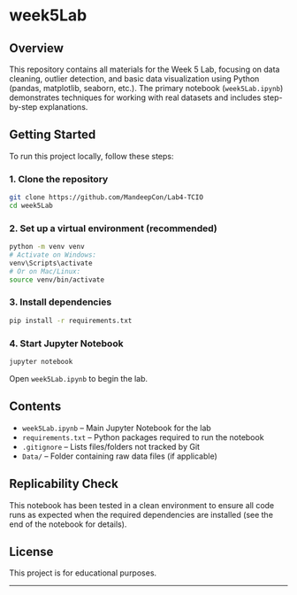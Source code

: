 # week5Lab

## Overview

This repository contains all materials for the Week 5 Lab, focusing on data cleaning, outlier detection, and basic data visualization using Python (pandas, matplotlib, seaborn, etc.).
The primary notebook (`week5Lab.ipynb`) demonstrates techniques for working with real datasets and includes step-by-step explanations.

## Getting Started

To run this project locally, follow these steps:

### 1. Clone the repository

```bash
git clone https://github.com/MandeepCon/Lab4-TCIO
cd week5Lab
```

### 2. Set up a virtual environment (recommended)

```bash
python -m venv venv
# Activate on Windows:
venv\Scripts\activate
# Or on Mac/Linux:
source venv/bin/activate
```

### 3. Install dependencies

```bash
pip install -r requirements.txt
```

### 4. Start Jupyter Notebook

```bash
jupyter notebook
```

Open `week5Lab.ipynb` to begin the lab.

## Contents

* `week5Lab.ipynb` – Main Jupyter Notebook for the lab
* `requirements.txt` – Python packages required to run the notebook
* `.gitignore` – Lists files/folders not tracked by Git
* `Data/` – Folder containing raw data files (if applicable)

## Replicability Check

This notebook has been tested in a clean environment to ensure all code runs as expected when the required dependencies are installed (see the end of the notebook for details).

## License

This project is for educational purposes.

---
